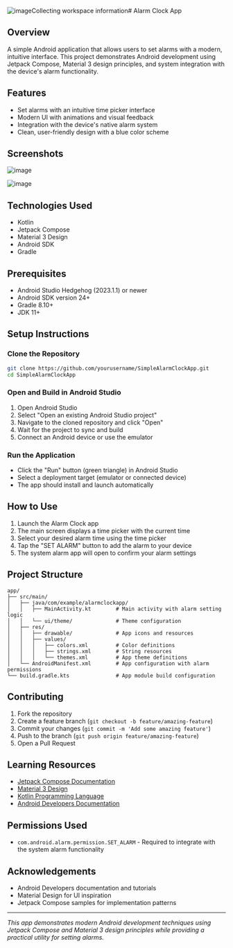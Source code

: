 ![image](https://github.com/user-attachments/assets/59ca3cc7-34c1-4753-b1f3-b1c3e5bc2805)Collecting workspace information# Alarm Clock App

## Overview
A simple Android application that allows users to set alarms with a modern, intuitive interface. This project demonstrates Android development using Jetpack Compose, Material 3 design principles, and system integration with the device's alarm functionality.

## Features
- Set alarms with an intuitive time picker interface
- Modern UI with animations and visual feedback
- Integration with the device's native alarm system
- Clean, user-friendly design with a blue color scheme

## Screenshots
![image](https://github.com/user-attachments/assets/f05c449d-2a2c-4180-9277-83107a943e9f)

![image](https://github.com/user-attachments/assets/aa35de18-54f5-4d9c-8553-26cca846b289)


## Technologies Used
- Kotlin
- Jetpack Compose
- Material 3 Design
- Android SDK
- Gradle

## Prerequisites
- Android Studio Hedgehog (2023.1.1) or newer
- Android SDK version 24+
- Gradle 8.10+
- JDK 11+

## Setup Instructions

### Clone the Repository
```bash
git clone https://github.com/yourusername/SimpleAlarmClockApp.git
cd SimpleAlarmClockApp
```

### Open and Build in Android Studio
1. Open Android Studio
2. Select "Open an existing Android Studio project"
3. Navigate to the cloned repository and click "Open"
4. Wait for the project to sync and build
5. Connect an Android device or use the emulator

### Run the Application
- Click the "Run" button (green triangle) in Android Studio
- Select a deployment target (emulator or connected device)
- The app should install and launch automatically

## How to Use
1. Launch the Alarm Clock app
2. The main screen displays a time picker with the current time
3. Select your desired alarm time using the time picker
4. Tap the "SET ALARM" button to add the alarm to your device
5. The system alarm app will open to confirm your alarm settings

## Project Structure
```
app/
├── src/main/
│   ├── java/com/example/alarmclockapp/
│   │   ├── MainActivity.kt        # Main activity with alarm setting logic
│   │   └── ui/theme/              # Theme configuration
│   ├── res/
│   │   ├── drawable/              # App icons and resources
│   │   ├── values/
│   │   │   ├── colors.xml         # Color definitions
│   │   │   ├── strings.xml        # String resources
│   │   │   └── themes.xml         # App theme definitions
│   └── AndroidManifest.xml        # App configuration with alarm permissions
└── build.gradle.kts               # App module build configuration
```

## Contributing
1. Fork the repository
2. Create a feature branch (`git checkout -b feature/amazing-feature`)
3. Commit your changes (`git commit -m 'Add some amazing feature'`)
4. Push to the branch (`git push origin feature/amazing-feature`)
5. Open a Pull Request

## Learning Resources
- [Jetpack Compose Documentation](https://developer.android.com/jetpack/compose)
- [Material 3 Design](https://m3.material.io/)
- [Kotlin Programming Language](https://kotlinlang.org/docs/home.html)
- [Android Developers Documentation](https://developer.android.com/docs)

## Permissions Used
- `com.android.alarm.permission.SET_ALARM` - Required to integrate with the system alarm functionality

## Acknowledgements
- Android Developers documentation and tutorials
- Material Design for UI inspiration
- Jetpack Compose samples for implementation patterns

---
*This app demonstrates modern Android development techniques using Jetpack Compose and Material 3 design principles while providing a practical utility for setting alarms.*
